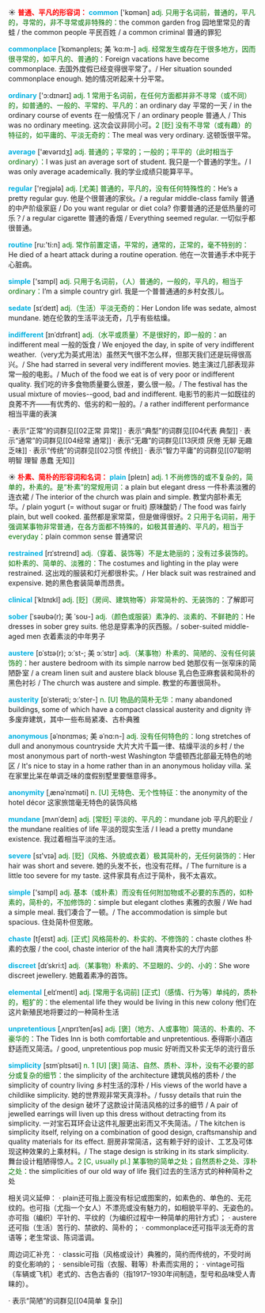 ☀ <font color="red">**普通、平凡的形容词：**</font>
<font color="sky blue">**common**</font> ['kɒmən] 
<font color="rgb(227, 108, 9)">adj. 只用于名词前，普通的，平凡的，寻常的，非不寻常或非特殊的：</font>the common garden frog 园地里常见的青蛙 / the common people 平民百姓 / a common criminal 普通的罪犯
           
<font color="sky blue">**commonplace**</font> [ˈkɒmənpleɪs; 美 ˈkɑ:m-]
<font color="rgb(227, 108, 9)">adj. 经常发生或存在于很多地方，因而很寻常的，如平凡的、普通的：</font>Foreign vacations have become commonplace. 去国外度假已经变得很平常了。/ Her situation sounded commonplace enough. 她的情况听起来十分平常。

<font color="sky blue">**ordinary**</font> ['ɔ:dɪnərɪ] 
<font color="rgb(227, 108, 9)">adj. 1 常用于名词前，在任何方面都并非不寻常（或不同）的，如普通的、一般的、平常的、平凡的：</font>an ordinary day 平常的一天 / in the ordinary course of events 在一般情况下 / an ordinary people 普通人 / This was no ordinary meeting. 这次会议非同小可。<font color="rgb(227, 108, 9)">2 [贬] 没有不寻常（或有趣）的特征的，如平庸的、平淡无奇的：</font>The meal was very ordinary. 这顿饭很平常。

<font color="sky blue">**average**</font> ['ævərɪdӡ] 
<font color="rgb(227, 108, 9)">adj. 普通的；平常的；一般的；平平的（此时相当于ordinary）：</font>I was just an average sort of student. 我只是一个普通的学生。/ I was only average academically. 我的学业成绩只能算平平。

<font color="sky blue">**regular**</font> ['reɡjələ] 
<font color="rgb(227, 108, 9)">adj. [尤美] 普通的，平凡的，没有任何特殊性的：</font>He’s a pretty regular guy. 他是个很普通的家伙。/ a regular middle-class family 普通的中产阶级家庭 / Do you want regular or diet cola? 你要普通的还是低热量的可乐？/ a regular cigarette 普通的香烟 / Everything seemed regular. 一切似乎都很普通。

<font color="sky blue">**routine**</font> [ru:'ti:n] 
<font color="rgb(227, 108, 9)">adj. 常作前置定语，平常的，通常的，正常的，毫不特别的：</font>He died of a heart attack during a routine operation. 他在一次普通手术中死于心脏病。

<font color="sky blue">**simple**</font> ['sɪmpl] 
<font color="rgb(227, 108, 9)">adj. 只用于名词前，（人）普通的，一般的，平凡的，相当于ordinary：</font>I’m a simple country girl. 我是一个普普通通的乡村女孩儿。
          
<font color="sky blue">**sedate**</font> [sɪˈdeɪt]
<font color="rgb(227, 108, 9)">adj.（生活）平淡无奇的：</font>Her London life was sedate, almost mundane. 她在伦敦的生活平淡无奇，几乎有些枯燥。
           
<font color="sky blue">**indifferent**</font> [ɪnˈdɪfrənt]
<font color="rgb(227, 108, 9)">adj.（水平或质量）不是很好的，即一般的：</font>an indifferent meal 一般的饭食 / We enjoyed the day, in spite of very indifferent weather.（very尤为英式用法）虽然天气很不怎么样，但那天我们还是玩得很高兴。/ She had starred in several very indifferent movies. 她主演过几部表现非常一般的电影。/ Much of the food we eat is of very poor or indifferent quality. 我们吃的许多食物质量要么很差，要么很一般。/ The festival has the usual mixture of movies--good, bad and indifferent. 电影节的影片一如既往的良莠不齐——有优秀的、低劣的和一般的。/ a rather indifferent performance 相当平庸的表演

· 表示“正常”的词群见[[02正常 异常]]
· 表示“典型”的词群见[[04代表 典型]]
· 表示“通常”的词群见[[04经常 通常]]
· 表示“无趣”的词群见[[13厌烦 厌倦 无聊 无趣 乏味]]
· 表示“传统”的词群见[[02习惯 传统]]
· 表示“智力平庸”的词群见[[07聪明 明智 理智 愚蠢 无知]]

☀ <font color="red">**朴素、简朴的形容词和名词：**</font>
<font color="sky blue">**plain**</font> [pleɪn] 
<font color="rgb(227, 108, 9)">adj. 1 不尚修饰的或不复杂的，简单的，朴素的。是“朴素”的常规用词：</font>a plain but elegant dress 一件朴素淡雅的连衣裙 / The interior of the church was plain and simple. 教堂内部朴素无华。/ plain yogurt (= without sugar or fruit) 原味酸奶 / The food was fairly plain, but well cooked. 虽然都是家常菜，但是做得很好。<font color="rgb(227, 108, 9)">2 只用于名词前，用于强调某事物非常普通，在各方面都不特殊的，如极其普通的、平凡的，相当于everyday：</font>plain common sense 普通常识
                                 
<font color="sky blue">**restrained**</font> [rɪˈstreɪnd]
<font color="rgb(227, 108, 9)">adj.（穿着、装饰等）不是太艳丽的；没有过多装饰的。如朴素的、简单的、淡雅的：</font>The costumes and lighting in the play were restrained. 这出戏的服装和灯光都很朴实。/ Her black suit was restrained and expensive. 她的黑色套装简单而昂贵。
           
<font color="sky blue">**clinical**</font> [ˈklɪnɪkl]
<font color="rgb(227, 108, 9)">adj. [贬]（房间、建筑物等）非常简朴的、无装饰的：</font>了解即可

<font color="sky blue">**sober**</font> [ˈsəʊbə(r); 美 ˈsoʊ-]
<font color="rgb(227, 108, 9)">adj.（颜色或服装）素净的、淡素的、不鲜艳的：</font>He dresses in sober grey suits. 他总是穿素净的灰西服。/ sober-suited middle-aged men 衣着素淡的中年男子

<font color="sky blue">**austere**</font> [ɒˈstɪə(r); ɔ:ˈst-; 美 ɔ:ˈstɪr]
<font color="rgb(227, 108, 9)">adj.（某事物）朴素的、简陋的、没有任何装饰的：</font>her austere bedroom with its simple narrow bed 她那仅有一张窄床的简陋卧室 / a cream linen suit and austere black blouse 乳白色亚麻套装和简朴的黑色衬衫 / The church was austere and simple. 教堂的布置很简朴。
           
<font color="sky blue">**austerity**</font> [ɒˈsterəti; ɔ:ˈster-]
<font color="rgb(227, 108, 9)">n. [U] 物品的简朴无华：</font>many abandoned buildings, some of which have a compact classical austerity and dignity 许多废弃建筑，其中一些布局紧凑、古朴典雅
           
<font color="sky blue">**anonymous**</font> [əˈnɒnɪməs; 美 əˈnɑ:n-]
<font color="rgb(227, 108, 9)">adj. 没有任何特色的：</font>long stretches of dull and anonymous countryside 大片大片千篇一律、枯燥平淡的乡村 / the most anonymous part of north-west Washington 华盛顿西北部最无特色的地区 / It's nice to stay in a home rather than in an anonymous holiday villa. 呆在家里比呆在单调乏味的度假别墅里要惬意得多。
          
<font color="sky blue">**anonymity**</font> [ˌænəˈnɪməti]
<font color="rgb(227, 108, 9)">n. [U] 无特色、无个性特征：</font>the anonymity of the hotel décor 这家旅馆毫无特色的装饰风格
           
<font color="sky blue">**mundane**</font> [mʌnˈdeɪn]
<font color="rgb(227, 108, 9)">adj. [常贬] 平淡的、平凡的：</font>mundane job 平凡的职业 / the mundane realities of life 平淡的现实生活 / I lead a pretty mundane existence. 我过着相当平淡的生活。

<font color="sky blue">**severe**</font> [sɪ'vɪə] 
<font color="rgb(227, 108, 9)">adj. [贬]（风格、外貌或衣着）极其简朴的，无任何装饰的：</font>Her hair was short and severe. 她的头发不长，也没有花样。/ The furniture is a little too severe for my taste. 这件家具有点过于简朴，我不太喜欢。 

<font color="sky blue">**simple**</font> ['sɪmpl] 
<font color="rgb(227, 108, 9)">adj. 基本（或朴素）而没有任何附加物或不必要的东西的，如朴素的，简朴的，不加修饰的：</font>simple but elegant clothes 素雅的衣服 / We had a simple meal. 我们凑合了一顿。/ The accommodation is simple but spacious. 住处简朴但宽敞。

<font color="sky blue">**chaste**</font> [tʃeɪst]
<font color="rgb(227, 108, 9)">adj. [正式] 风格简朴的、朴实的、不修饰的：</font>chaste clothes 朴素的衣服 / the cool, chaste interior of the hall 清爽朴实的大厅内部           

<font color="sky blue">**discreet**</font> [dɪˈskri:t]
<font color="rgb(227, 108, 9)">adj.（某事物）朴素的、不显眼的、少的、小的：</font>She wore discreet jewellery. 她戴着素净的首饰。
           
<font color="sky blue">**elemental**</font> [ˌelɪˈmentl]
<font color="rgb(227, 108, 9)">adj. [常用于名词前] [正式]（感情、行为等）单纯的，质朴的，粗犷的：</font>the elemental life they would be living in this new colony 他们在这片新殖民地将要过的一种简朴生活
            
<font color="sky blue">**unpretentious**</font> [ˌʌnprɪˈtenʃəs]
<font color="rgb(227, 108, 9)">adj. [褒]（地方、人或事物）简洁的、朴素的、不豪华的：</font>The Tides Inn is both comfortable and unpretentious. 泰得斯小酒店舒适而又简洁。/ good, unpretentious pop music 好听而又朴实无华的流行音乐          
           
<font color="sky blue">**simplicity**</font> [sɪmˈplɪsəti]
<font color="rgb(227, 108, 9)">n. 1 [U] [褒] 简洁、自然、质朴、淳朴，没有不必要的部分或复杂的细节：</font>the simplicity of the architecture 建筑风格的质朴 / the simplicity of country living 乡村生活的淳朴 / His views of the world have a childlike simplicity. 她的世界观非常天真淳朴。/ fussy details that ruin the simplicity of the design 破坏了这款设计简洁风格的过多的细节 / A pair of jewelled earrings will liven up this dress without detracting from its simplicity. 一对宝石耳环会让这件礼服更出彩而又不失简洁。/ The kitchen is simplicity itself, relying on a combination of good design, craftsmanship and quality materials for its effect. 厨房非常简洁，这有赖于好的设计、工艺及可体现这种效果的上乘材料。/ The stage design is striking in its stark simplicity. 舞台设计粗陋得惊人。<font color="rgb(227, 108, 9)">2 [C, usually pl.] 某事物的简单之处；自然质朴之处、淳朴之处：</font>the simplicities of our old way of life 我们过去的生活方式的种种简朴之处

相关词义延伸：
· plain还可指上面没有标记或图案的，如素色的、单色的、无花纹的。也可指（尤指一个女人）不漂亮或没有魅力的，如相貌平平的、无姿色的。亦可指（编织）平针的、平纹的（为编织过程中一种简单的用针方式）；
· austere还可指（生活）苦行的、禁欲的、简朴的；
· commonplace还可指平淡无奇的言语等；老生常谈、陈词滥调。

周边词汇补充：
· classic可指（风格或设计）典雅的，简约而传统的，不受时尚的变化影响的；
· sensible可指（衣服、鞋等）朴素而实用的；
· vintage可指（车辆或飞机）老式的、古色古香的（指1917–1930年间制造，型号和品味受人青睐的）。

· 表示“简陋”的词群见[[04简单 复杂]]
